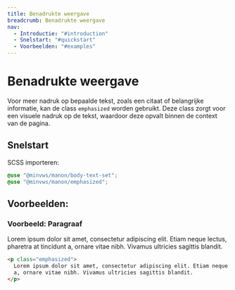 ```yaml
---
title: Benadrukte weergave
breadcrumb: Benadrukte weergave
nav:
  - Introductie: "#introduction"
  - Snelstart: "#quickstart"
  - Voorbeelden: "#examples"
---
```


<h1 id="introduction">Benadrukte weergave</h1>

Voor meer nadruk op bepaalde tekst, zoals een citaat of belangrijke informatie,
kan de class `emphasized` worden gebruikt. Deze class zorgt voor een visuele
nadruk op de tekst, waardoor deze opvalt binnen de context van de pagina.

<h2 id="quickstart">Snelstart</h2>

SCSS importeren:

```scss
@use "@minvws/manon/body-text-set";
@use "@minvws/manon/emphasized";
```

<h2 id="examples">Voorbeelden:</h2>

### Voorbeeld: Paragraaf

<p class="emphasized">
  Lorem ipsum dolor sit amet, consectetur adipiscing elit. Etiam neque lectus, pharetra at
  tincidunt a, ornare vitae nibh. Vivamus ultricies sagittis blandit.
</p>

```html
<p class="emphasized">
  Lorem ipsum dolor sit amet, consectetur adipiscing elit. Etiam neque lectus, pharetra at tincidunt
  a, ornare vitae nibh. Vivamus ultricies sagittis blandit.
</p>
```
